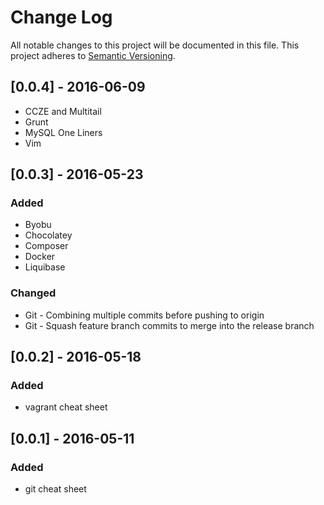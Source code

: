 # Change Log
All notable changes to this project will be documented in this file.
This project adheres to [Semantic Versioning](http://semver.org/).

## [0.0.4] - 2016-06-09
* CCZE and Multitail
* Grunt
* MySQL One Liners
* Vim

## [0.0.3] - 2016-05-23
### Added
* Byobu
* Chocolatey
* Composer
* Docker
* Liquibase

### Changed
* Git - Combining multiple commits before pushing to origin
* Git - Squash feature branch commits to merge into the release branch

## [0.0.2] - 2016-05-18
### Added
* vagrant cheat sheet

## [0.0.1] - 2016-05-11
### Added
* git cheat sheet

